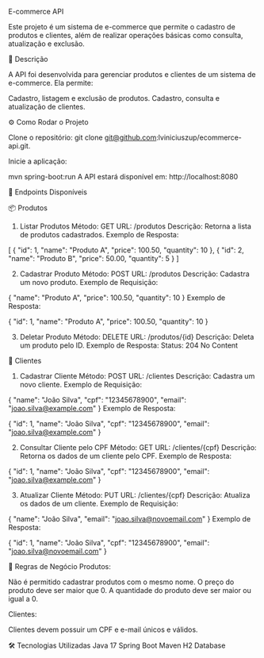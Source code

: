 E-commerce API

Este projeto é um sistema de e-commerce que permite o cadastro de produtos e clientes, além de realizar operações básicas como consulta, atualização e exclusão.

📌 Descrição

A API foi desenvolvida para gerenciar produtos e clientes de um sistema de e-commerce. Ela permite:

Cadastro, listagem e exclusão de produtos.
Cadastro, consulta e atualização de clientes.

⚙️ Como Rodar o Projeto

Clone o repositório:
git clone git@github.com:lviniciuszup/ecommerce-api.git.

Inicie a aplicação:

mvn spring-boot:run
A API estará disponível em: http://localhost:8080

📌 Endpoints Disponíveis

📦 Produtos

1. Listar Produtos
Método: GET
URL: /produtos
Descrição: Retorna a lista de produtos cadastrados.
Exemplo de Resposta:

[
  {
    "id": 1,
    "name": "Produto A",
    "price": 100.50,
    "quantity": 10
  },
  {
    "id": 2,
    "name": "Produto B",
    "price": 50.00,
    "quantity": 5
  }
]

2. Cadastrar Produto
Método: POST
URL: /produtos
Descrição: Cadastra um novo produto.
Exemplo de Requisição:


{
  "name": "Produto A",
  "price": 100.50,
  "quantity": 10
}
Exemplo de Resposta:


{
  "id": 1,
  "name": "Produto A",
  "price": 100.50,
  "quantity": 10
}

3. Deletar Produto
Método: DELETE
URL: /produtos/{id}
Descrição: Deleta um produto pelo ID.
Exemplo de Resposta:
Status: 204 No Content

🧑 Clientes

1. Cadastrar Cliente
Método: POST
URL: /clientes
Descrição: Cadastra um novo cliente.
Exemplo de Requisição:

{
  "name": "João Silva",
  "cpf": "12345678900",
  "email": "joao.silva@example.com"
}
Exemplo de Resposta:

{
  "id": 1,
  "name": "João Silva",
  "cpf": "12345678900",
  "email": "joao.silva@example.com"
}

2. Consultar Cliente pelo CPF
Método: GET
URL: /clientes/{cpf}
Descrição: Retorna os dados de um cliente pelo CPF.
Exemplo de Resposta:

{
  "id": 1,
  "name": "João Silva",
  "cpf": "12345678900",
  "email": "joao.silva@example.com"
}

3. Atualizar Cliente
Método: PUT
URL: /clientes/{cpf}
Descrição: Atualiza os dados de um cliente.
Exemplo de Requisição:

{
  "name": "João Silva",
  "email": "joao.silva@novoemail.com"
}
Exemplo de Resposta:

{
  "id": 1,
  "name": "João Silva",
  "cpf": "12345678900",
  "email": "joao.silva@novoemail.com"
}

📜 Regras de Negócio
Produtos:

Não é permitido cadastrar produtos com o mesmo nome.
O preço do produto deve ser maior que 0.
A quantidade do produto deve ser maior ou igual a 0.

Clientes:

Clientes devem possuir um CPF e e-mail únicos e válidos.

🛠️ Tecnologias Utilizadas
Java 17
Spring Boot
Maven
H2 Database
